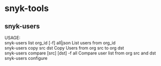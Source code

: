 # snyk-tools

## snyk-users
USAGE:         
    snyk-users list org_id [-f] all|json	List users from org_id         
    snyk-users copy src dst			Copy Users from org src to org dst         
    snyk-users compare [src] [dst] -f all	Compare user list from org src and dst         
    snyk-users configure				 

